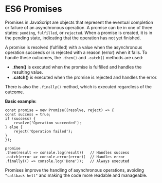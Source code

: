 # ES6 Promises

Promises in JavaScript are objects that represent the eventual completion or failure of an asynchronous operation. A promise can be in one of three states: `pending`, `fulfilled`, or `rejected`. When a promise is created, it is in the pending state, indicating that the operation has not yet finished.

A promise is resolved (fulfilled) with a value when the asynchronous operation succeeds or is rejected with a reason (error) when it fails. To handle these outcomes, the `.then()` and `.catch()` methods are used:

- __.then()__ is executed when the promise is fulfilled and handles the resulting value.
- __.catch()__ is executed when the promise is rejected and handles the error.

There is also the `.finally()` method, which is executed regardless of the outcome.

__Basic example:__

    const promise = new Promise((resolve, reject) => {
    const success = true;
    if (success) {
        resolve('Operation succeeded');
    } else {
        reject('Operation failed');
    }
    });

    promise
    .then(result => console.log(result))   // Handles success
    .catch(error => console.error(error))  // Handles error
    .finally(() => console.log('Done'));   // Always executed

Promises improve the handling of asynchronous operations, avoiding `"callback hell"` and making the code more readable and manageable.
